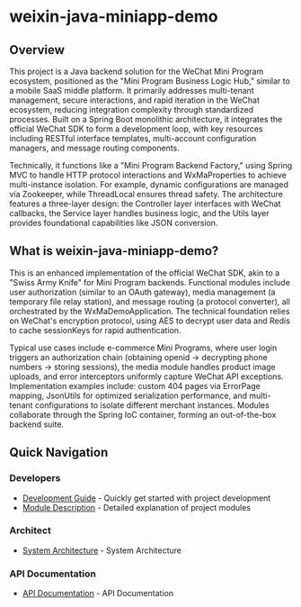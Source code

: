 
# weixin-java-miniapp-demo

## Overview  
This project is a Java backend solution for the WeChat Mini Program ecosystem, positioned as the "Mini Program Business Logic Hub," similar to a mobile SaaS middle platform. It primarily addresses multi-tenant management, secure interactions, and rapid iteration in the WeChat ecosystem, reducing integration complexity through standardized processes. Built on a Spring Boot monolithic architecture, it integrates the official WeChat SDK to form a development loop, with key resources including RESTful interface templates, multi-account configuration managers, and message routing components.  

Technically, it functions like a "Mini Program Backend Factory," using Spring MVC to handle HTTP protocol interactions and WxMaProperties to achieve multi-instance isolation. For example, dynamic configurations are managed via Zookeeper, while ThreadLocal ensures thread safety. The architecture features a three-layer design: the Controller layer interfaces with WeChat callbacks, the Service layer handles business logic, and the Utils layer provides foundational capabilities like JSON conversion.  

## What is weixin-java-miniapp-demo?  
This is an enhanced implementation of the official WeChat SDK, akin to a "Swiss Army Knife" for Mini Program backends. Functional modules include user authorization (similar to an OAuth gateway), media management (a temporary file relay station), and message routing (a protocol converter), all orchestrated by the WxMaDemoApplication. The technical foundation relies on WeChat's encryption protocol, using AES to decrypt user data and Redis to cache sessionKeys for rapid authentication.  

Typical use cases include e-commerce Mini Programs, where user login triggers an authorization chain (obtaining openid → decrypting phone numbers → storing sessions), the media module handles product image uploads, and error interceptors uniformly capture WeChat API exceptions. Implementation examples include: custom 404 pages via ErrorPage mapping, JsonUtils for optimized serialization performance, and multi-tenant configurations to isolate different merchant instances. Modules collaborate through the Spring IoC container, forming an out-of-the-box backend suite.

## Quick Navigation

### Developers
- [Development Guide](summary/dev_guide.md) - Quickly get started with project development
- [Module Description](docs/_module.md) - Detailed explanation of project modules
### Architect
- [System Architecture](summary/system_architecture.md) - System Architecture
### API Documentation
- [API Documentation](summary/api.md) - API Documentation